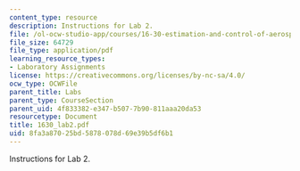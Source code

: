 ```yaml
---
content_type: resource
description: Instructions for Lab 2.
file: /ol-ocw-studio-app/courses/16-30-estimation-and-control-of-aerospace-systems-spring-2004/8fa3a87025bd5878078d69e39b5df6b1_1630_lab2.pdf
file_size: 64729
file_type: application/pdf
learning_resource_types:
- Laboratory Assignments
license: https://creativecommons.org/licenses/by-nc-sa/4.0/
ocw_type: OCWFile
parent_title: Labs
parent_type: CourseSection
parent_uid: 4f833382-e347-b507-7b90-811aaa20da53
resourcetype: Document
title: 1630_lab2.pdf
uid: 8fa3a870-25bd-5878-078d-69e39b5df6b1
---
```

Instructions for Lab 2.